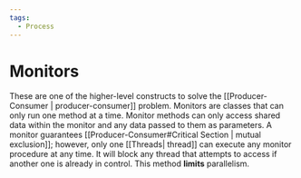 ```yaml
---
tags:
  - Process
---
```

# Monitors
These are one of the higher-level constructs to solve the [[Producer-Consumer | producer-consumer]] problem. Monitors are classes that can only run one method at a time. Monitor methods can only access shared data within the monitor and any data passed to them as parameters. A monitor guarantees [[Producer-Consumer#Critical Section | mutual exclusion]]; however, only one [[Threads| thread]] can execute any monitor procedure at any time. It will block any thread that attempts to access if another one is already in control. This method **limits** parallelism.